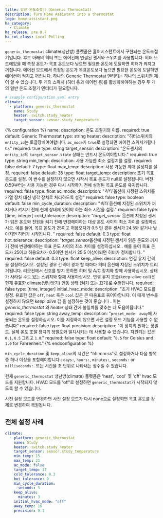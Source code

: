 ```yaml
---
title: 일반 온도조절기 (Generic Thermostat)
description: Turn Home Assistant into a thermostat
logo: home-assistant.png
ha_category:
  - Climate
ha_release: pre 0.7
ha_iot_class: Local Polling
---
```


`generic_thermostat` climate(냉난방) 플랫폼은 홈어시스턴트에서 구현되는 온도조절기입니다. 후드 아래의 히터 또는 에어컨에 연결된 센서와 스위치를 사용합니다. 히터 모드에있을 때 측정 온도가 목표 온도보다 낮으면 필요한 온도에 도달하면 히터가 켜지고 꺼집니다. 에어컨 모드에서 측정된 온도가 목표온도보다 높으면 필요한 온도에 도달하면 에어컨이 켜지고 꺼집니다. 하나의 Generic Thermostat 엔티티는 하나의 스위치만 제어 할 수 있습니다. 두 개의 스위치 (히터 용과 에어컨 용)를 활성화해야하는 경우 두 개의 일반 온도 조절기 엔터티가 필요합니다.

```yaml
# Example configuration.yaml entry
climate:
  - platform: generic_thermostat
    name: Study
    heater: switch.study_heater
    target_sensor: sensor.study_temperature
```

{% configuration %}
name:
  description: 온도 조절기의 이름.
  required: true
  default: Generic Thermostat
  type: string
heater:
  description: "히터스위치의 `entity_id`는 토글장치여야합니다. `ac_mode`가 `true`로 설정되면 에어컨 스위치가됩니다."
  required: true
  type: string
target_sensor:
  description: "온도센서의 `entity_id`의 `target_sensor.state` 상태는 반드시 온도여야합니다."
  required: true
  type: string
min_temp:
  description: 사용 가능한 최소 설정치를 설정.
  required: false
  default: 7
  type: float
max_temp:
  description: 사용 가능한 최대 설정치를 설정.
  required: false
  default: 35
  type: float
target_temp:
  description: 초기 목표 온도를 설정. 이 변수를 설정하지 않으면 시작시 목표 온도가 null로 설정됩니다. 버전 0.59부터는 사용 가능한 경우 다시 시작하기 전에 설정된 목표 온도를 유지합니다.
  required: false
  type: float
ac_mode:
  description: "*히터* 옵션에 지정된 스위치를 가열 장치 대신 냉각 장치로 처리하도록 설정"
  required: false
  type: boolean
  default: false
min_cycle_duration:
  description: "*히터* 옵션에 지정된 스위치가 꺼지거나 켜지기 전에 현재 상태에 있어야 하는 최소 시간을 설정."
  required: false
  type: [time, integer]
cold_tolerance:
  description: "*target_sensor* 옵션에 지정된 센서가 읽은 온도와 전원을 켜기 전에 변경해야하는 대상 온도 사이의 최소 차이를 설정하십시오. 예를 들어, 목표 온도가 25이고 허용오차가 0.5 인 경우 센서가 24.5와 같거나 낮아지면 히터가 시작됩니다. "
  required: false
  default: 0.3
  type: float
hot_tolerance:
  description: "*target_sensor*옵션에 지정된 센서가 읽은 온도와 꺼지기 전에 변경해야하는 목표 온도 사이의 최소 차이를 설정하십시오 . 예를 들어 목표 온도가 25이고 허용오차가 0.5이면 센서가 25.5 이상이되면 히터가 정지합니다. "
  required: false
  default: 0.3
  type: float
keep_alive:
  description: 연결 유지 간격을 설정하십시오. 설정된 경우 간격이 경과 할 때마다 히터 옵션에 지정된 스위치가 트리거됩니다. 리모컨에서 신호를 받지 못하면 히터 및 A/C 장치와 함께 사용하십시오. 상태가 사라질 수도 있는 스위치와 함께 사용하십시오. 연결 유지 호출(keep-alive call)은 현재 유효한 climate(냉난방기) 연동 상태 (켜기 또는 끄기)로 수행됩니다.
  required: false
  type: [time, integer]
initial_hvac_mode:
  description: "초기 HVAC 모드를 설정. 유효한 값은 `off`, `heat` 혹은 `cool` 값은 큰 따옴표로 묶어야합니다. 이 매개 변수를 설정하지 않으면 *keep_alive* 값 을 설정하는 것이 좋습니다 . 이는 *generic_thermostat* 와 *heater* 상태 간에 불일치를 맞추는 데 도움이됩니다."
  required: false
  type: string
away_temp:
  description: "`preset_mode: away`에 사용되는 온도를 설정하십시오. 이를 지정하지 않으면 사전 설정 모드 기능을 사용할 수 없습니다"
  required: false
  type: float
precision:
  description: "이 장치의 원하는 정밀도. 실제 온도 조절 장치의 정밀도와 일치시키는 데 사용할 수 있습니다. 지원되는 값은 `0.1`, `0.5` 그리고 `1.0`."
  required: false
  type: float
  default: "`0.5` for Celsius and `1.0` for Fahrenheit."
{% endconfiguration %}

`min_cycle_duration` 및 `keep_alive`의 시간은 "hh:mm:ss"로 설정하거나 다음 항목 중 하나 이상을 포함해야합니다.: `days:`, `hours:`, `minutes:`, `seconds:` or `milliseconds:`. 또는 시간을 초 단위로 나타내는 정수일 수 있습니다.

현재 `generic_thermostat` 냉난방(climate) 플랫폼은 'heat', 'cool' 및 'off' hvac 모드를 지원합니다. HVAC 모드를 'off'로 설정하면 `generic_thermostat`가 시작되지 않도록 할 수 있습니다.

사전 설정 모드를 변경하면 사전 설정 모드가 다시 none으로 설정되면 목표 온도를 강제로 변경하여 복원됩니다.

## 전체 설정 사례 

```yaml
climate:
  - platform: generic_thermostat
    name: Study
    heater: switch.study_heater
    target_sensor: sensor.study_temperature
    min_temp: 15
    max_temp: 21
    ac_mode: false
    target_temp: 17
    cold_tolerance: 0.3
    hot_tolerance: 0
    min_cycle_duration:
      seconds: 5
    keep_alive:
      minutes: 3
    initial_hvac_mode: "off"
    away_temp: 16
    precision: 0.1
```
